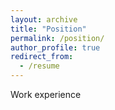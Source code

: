 ```yaml
---
layout: archive
title: "Position"
permalink: /position/
author_profile: true
redirect_from:
  - /resume
---
```


Work experience


